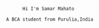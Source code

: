                                        Hi I'm Samar Mahato
                                      
                                 A BCA student from Purulia,India
<!---
                                      
                                 
SamarMahato/SamarMahato is a ✨ special ✨ repository because its `README.md` (this file) appears on your GitHub profile.
You can click the Preview link to take a look at your changes.
--->
